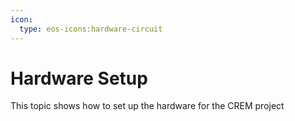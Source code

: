 ```yaml
---
icon:
  type: eos-icons:hardware-circuit
---
```

# Hardware Setup

This topic shows how to set up the hardware for the CREM project